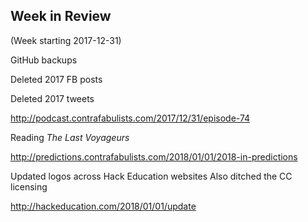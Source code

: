 ## Week in Review

(Week starting 2017-12-31)

GitHub backups

Deleted 2017 FB posts

Deleted 2017 tweets

http://podcast.contrafabulists.com/2017/12/31/episode-74

Reading *The Last Voyageurs*

http://predictions.contrafabulists.com/2018/01/01/2018-in-predictions

Updated logos across Hack Education websites
Also ditched the CC licensing

http://hackeducation.com/2018/01/01/update
